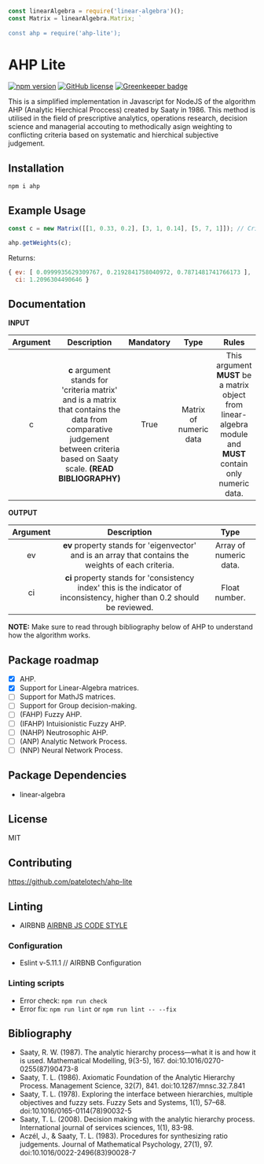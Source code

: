 ```javascript

const linearAlgebra = require('linear-algebra')();
const Matrix = linearAlgebra.Matrix; `
	
const ahp = require('ahp-lite');

```

# AHP Lite
[![npm version](https://badge.fury.io/js/recht.svg)](https://badge.fury.io/js/recht)
[![GitHub license](https://img.shields.io/badge/license-MIT-blue.svg)](https://raw.githubusercontent.com/dashersw/recht/master/LICENSE) [![Greenkeeper badge](https://badges.greenkeeper.io/patelotech/topsis.svg)](https://greenkeeper.io/)

This is a simplified implementation in Javascript for NodeJS of the algorithm AHP (Analytic Hierchical Proccess) created by Saaty in 1986. This method is utilised in the field of prescriptive analytics, operations research, decision science and managerial accouting to methodically asign weighting to conflicting criteria based on systematic and hierchical subjective judgement.

## Installation

` npm i ahp `

## Example Usage

```javascript
const c = new Matrix([[1, 0.33, 0.2], [3, 1, 0.14], [5, 7, 1]]); // Criteria assessment matrix.

ahp.getWeights(c);
```

Returns:
```javascript
{ ev: [ 0.0999935629309767, 0.2192841758040972, 0.7871481741766173 ],
  ci: 1.2096304490646 }
```


## Documentation


**INPUT**

| Argument      | Description                                                                                                                                                                                               | Mandatory  | Type                    |  Rules                                                                                                                                                                                                                 |
|:-------------:|:---------------------------------------------------------------------------------------------------------------------------------------------------------------------------------------------------------:|:----------:|:-----------------------:|:----------------------------------------------------------------------------------------------------------------------------------------------------------------------------------------------------------------------:|
| c             | **c** argument stands for 'criteria matrix' and is a matrix that contains the data from comparative judgement between criteria based on Saaty scale. **(READ BIBLIOGRAPHY)**                              | True       | Matrix of numeric data  | This argument **MUST** be a matrix object from linear-algebra module and **MUST** contain only numeric data.                                                                                                           | 


**OUTPUT**

| Argument      | Description                                                                                                                                                                                               | Type                    |
|:-------------:|:---------------------------------------------------------------------------------------------------------------------------------------------------------------------------------------------------------:|:-----------------------:|
| ev            | **ev** property stands for 'eigenvector' and is an array that contains the weights of each criteria.                                                                                                      | Array of numeric data.  | 
| ci            | **ci** property stands for 'consistency index' this is the indicator of inconsistency, higher than 0.2 should be reviewed.                                                                                | Float number.           |
 
 
**NOTE:** Make sure to read through bibliography below of AHP to understand how the algorithm works.



## Package roadmap

-   [x] AHP.
-   [x] Support for Linear-Algebra matrices. 
-   [ ] Support for MathJS matrices.
-   [ ] Support for Group decision-making. 
-   [ ] (FAHP) Fuzzy AHP.
-   [ ] (IFAHP) Intuisionistic Fuzzy AHP.
-   [ ] (NAHP) Neutrosophic AHP.
-   [ ] (ANP) Analytic Network Process.
-   [ ] (NNP) Neural Network Process.

## Package Dependencies

-   linear-algebra

## License

MIT

## Contributing

<https://github.com/patelotech/ahp-lite>

## Linting

-   AIRBNB
[AIRBNB JS CODE STYLE](https://dev.mysql.com/doc/ "AIRBNB JS CODE STYLE")

### Configuration

-   Eslint v-5.11.1 // AIRBNB Configuration

### Linting scripts

-   Error check: `npm run check`
-   Error fix:  `npm run lint` or `npm run lint -- --fix`

## Bibliography

-   Saaty, R. W. (1987). The analytic hierarchy process—what it is and how it is used. Mathematical Modelling, 9(3-5), 167. doi:10.1016/0270-0255(87)90473-8
-   Saaty, T. L. (1986). Axiomatic Foundation of the Analytic Hierarchy Process. Management Science, 32(7), 841. doi:10.1287/mnsc.32.7.841
-   Saaty, T. L. (1978). Exploring the interface between hierarchies, multiple objectives and fuzzy sets. Fuzzy Sets and Systems, 1(1), 57–68. doi:10.1016/0165-0114(78)90032-5
-   Saaty, T. L. (2008). Decision making with the analytic hierarchy process. International journal of services sciences, 1(1), 83-98.
-   Aczél, J., & Saaty, T. L. (1983). Procedures for synthesizing ratio judgements. Journal of Mathematical Psychology, 27(1), 97. doi:10.1016/0022-2496(83)90028-7